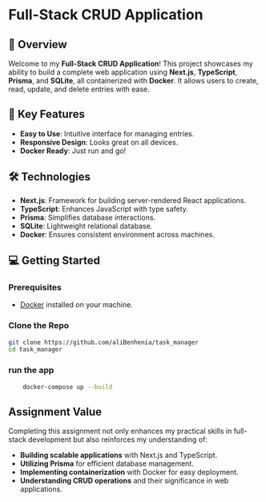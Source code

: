 # Full-Stack CRUD Application

## 🌟 Overview

Welcome to my **Full-Stack CRUD Application**! This project showcases my ability to build a complete web application using **Next.js**, **TypeScript**, **Prisma**, and **SQLite**, all containerized with **Docker**. It allows users to create, read, update, and delete entries with ease.

## 🚀 Key Features

- **Easy to Use**: Intuitive interface for managing entries.
- **Responsive Design**: Looks great on all devices.
- **Docker Ready**: Just run and go!

## 🛠️ Technologies

- **Next.js**: Framework for building server-rendered React applications.
- **TypeScript**: Enhances JavaScript with type safety.
- **Prisma**: Simplifies database interactions.
- **SQLite**: Lightweight relational database.
- **Docker**: Ensures consistent environment across machines.

## 💻 Getting Started

### Prerequisites

- [Docker](https://www.docker.com/get-started) installed on your machine.

### Clone the Repo

```bash
git clone https://github.com/aliBenhenia/task_manager
cd task_manager
```
### run the app


```bash
    docker-compose up --build
```

## Assignment Value
Completing this assignment not only enhances my practical skills in full-stack development but also reinforces my understanding of:
- **Building scalable applications** with Next.js and TypeScript.
- **Utilizing Prisma** for efficient database management.
- **Implementing containerization** with Docker for easy deployment.
- **Understanding CRUD operations** and their significance in web applications.